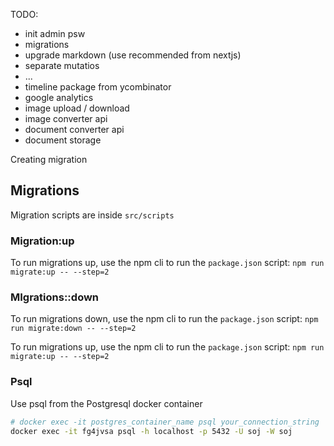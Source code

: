 
TODO:
  - init admin psw
  - migrations
  - upgrade markdown (use recommended from nextjs)
  - separate mutatios
  - ...
  - timeline package from ycombinator
  - google analytics
  - image upload / download
  - image converter api
  - document converter api
  - document storage



Creating migration
  
## Migrations

Migration scripts are inside `src/scripts`

### Migration:up

To run migrations up, use the npm cli to run the `package.json` script: `npm run migrate:up -- --step=2`

### MIgrations::down

To run migrations down, use the npm cli to run the `package.json` script: `npm run migrate:down -- --step=2`

To run migrations up, use the npm cli to run the `package.json` script: `npm run migrate:up -- --step=2`


### Psql

Use psql from the Postgresql docker container

```sh
# docker exec -it postgres_container_name psql your_connection_string
docker exec -it fg4jvsa psql -h localhost -p 5432 -U soj -W soj
```
